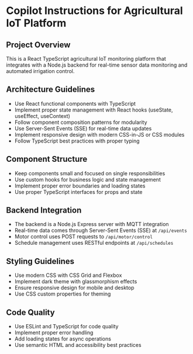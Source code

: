 # Copilot Instructions for Agricultural IoT Platform

<!-- Use this file to provide workspace-specific custom instructions to Copilot. For more details, visit https://code.visualstudio.com/docs/copilot/copilot-customization#_use-a-githubcopilotinstructionsmd-file -->

## Project Overview
This is a React TypeScript agricultural IoT monitoring platform that integrates with a Node.js backend for real-time sensor data monitoring and automated irrigation control.

## Architecture Guidelines
- Use React functional components with TypeScript
- Implement proper state management with React hooks (useState, useEffect, useContext)
- Follow component composition patterns for modularity
- Use Server-Sent Events (SSE) for real-time data updates
- Implement responsive design with modern CSS-in-JS or CSS modules
- Follow TypeScript best practices with proper typing

## Component Structure
- Keep components small and focused on single responsibilities
- Use custom hooks for business logic and state management
- Implement proper error boundaries and loading states
- Use proper TypeScript interfaces for props and state

## Backend Integration
- The backend is a Node.js Express server with MQTT integration
- Real-time data comes through Server-Sent Events (SSE) at `/api/events`
- Motor control uses POST requests to `/api/motor/control`
- Schedule management uses RESTful endpoints at `/api/schedules`

## Styling Guidelines
- Use modern CSS with CSS Grid and Flexbox
- Implement dark theme with glassmorphism effects
- Ensure responsive design for mobile and desktop
- Use CSS custom properties for theming

## Code Quality
- Use ESLint and TypeScript for code quality
- Implement proper error handling
- Add loading states for async operations
- Use semantic HTML and accessibility best practices
